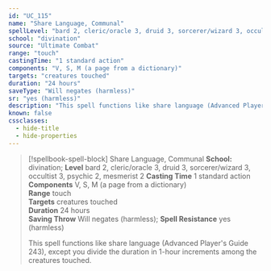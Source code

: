 ```yaml
---
id: "UC_115"
name: "Share Language, Communal"
spellLevel: "bard 2, cleric/oracle 3, druid 3, sorcerer/wizard 3, occultist 3, psychic 2, mesmerist 2"
school: "divination"
source: "Ultimate Combat"
range: "touch"
castingTime: "1 standard action"
components: "V, S, M (a page from a dictionary)"
targets: "creatures touched"
duration: "24 hours"
saveType: "Will negates (harmless)"
sr: "yes (harmless)"
description: "This spell functions like share language (Advanced Player's Guide 243), except you divide the duration in 1-hour increments among the creatures touched."
known: false
cssclasses:
  - hide-title
  - hide-properties
---
```


> [!spellbook-spell-block] Share Language, Communal
> **School:** divination; **Level** bard 2, cleric/oracle 3, druid 3, sorcerer/wizard 3, occultist 3, psychic 2, mesmerist 2
> **Casting Time** 1 standard action  
> **Components** V, S, M (a page from a dictionary)  
> **Range** touch  
> **Targets** creatures touched  
> **Duration** 24 hours  
> **Saving Throw** Will negates (harmless); **Spell Resistance** yes (harmless)
> 
> This spell functions like share language (Advanced Player's Guide 243), except you divide the duration in 1-hour increments among the creatures touched.